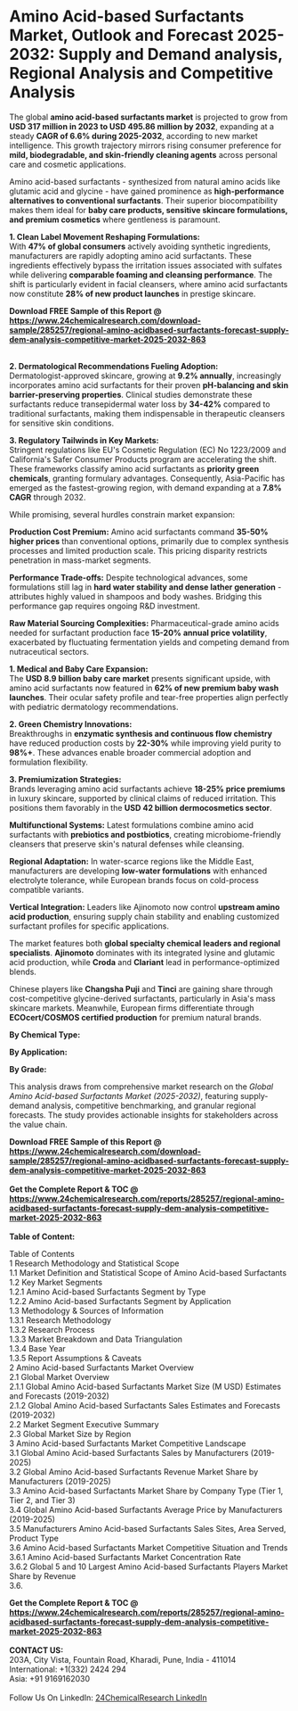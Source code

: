 <h1>Amino Acid-based Surfactants Market, Outlook and Forecast 2025-2032: Supply and Demand analysis, Regional Analysis and Competitive Analysis</h1><p>The global <strong>amino acid-based surfactants market</strong> is projected to grow from <strong>USD 317 million in 2023 to USD 495.86 million by 2032</strong>, expanding at a steady <strong>CAGR of 6.6% during 2025-2032</strong>, according to new market intelligence. This growth trajectory mirrors rising consumer preference for <strong>mild, biodegradable, and skin-friendly cleaning agents</strong> across personal care and cosmetic applications.</p><p>Amino acid-based surfactants - synthesized from natural amino acids like glutamic acid and glycine - have gained prominence as <strong>high-performance alternatives to conventional surfactants</strong>. Their superior biocompatibility makes them ideal for <strong>baby care products, sensitive skincare formulations, and premium cosmetics</strong> where gentleness is paramount.</p><p><strong>1. Clean Label Movement Reshaping Formulations:</strong><br>
With <strong>47% of global consumers</strong> actively avoiding synthetic ingredients, manufacturers are rapidly adopting amino acid surfactants. These ingredients effectively bypass the irritation issues associated with sulfates while delivering <strong>comparable foaming and cleansing performance</strong>. The shift is particularly evident in facial cleansers, where amino acid surfactants now constitute <strong>28% of new product launches</strong> in prestige skincare.</p><div><b>Download FREE Sample of this Report @ 
            <a href="https://www.24chemicalresearch.com/download-sample/285257/regional-amino-acidbased-surfactants-forecast-supply-dem-analysis-competitive-market-2025-2032-863">
            https://www.24chemicalresearch.com/download-sample/285257/regional-amino-acidbased-surfactants-forecast-supply-dem-analysis-competitive-market-2025-2032-863</a></b></div><br><p><strong>2. Dermatological Recommendations Fueling Adoption:</strong><br>
Dermatologist-approved skincare, growing at <strong>9.2% annually</strong>, increasingly incorporates amino acid surfactants for their proven <strong>pH-balancing and skin barrier-preserving properties</strong>. Clinical studies demonstrate these surfactants reduce transepidermal water loss by <strong>34-42%</strong> compared to traditional surfactants, making them indispensable in therapeutic cleansers for sensitive skin conditions.</p><p><strong>3. Regulatory Tailwinds in Key Markets:</strong><br>
Stringent regulations like EU's Cosmetic Regulation (EC) No 1223/2009 and California's Safer Consumer Products program are accelerating the shift. These frameworks classify amino acid surfactants as <strong>priority green chemicals</strong>, granting formulary advantages. Consequently, Asia-Pacific has emerged as the fastest-growing region, with demand expanding at a <strong>7.8% CAGR</strong> through 2032.</p><p>While promising, several hurdles constrain market expansion:</p><p><strong>Production Cost Premium:</strong> Amino acid surfactants command <strong>35-50% higher prices</strong> than conventional options, primarily due to complex synthesis processes and limited production scale. This pricing disparity restricts penetration in mass-market segments.</p><p><strong>Performance Trade-offs:</strong> Despite technological advances, some formulations still lag in <strong>hard water stability and dense lather generation</strong> - attributes highly valued in shampoos and body washes. Bridging this performance gap requires ongoing R&amp;D investment.</p><p><strong>Raw Material Sourcing Complexities:</strong> Pharmaceutical-grade amino acids needed for surfactant production face <strong>15-20% annual price volatility</strong>, exacerbated by fluctuating fermentation yields and competing demand from nutraceutical sectors.</p><p><strong>1. Medical and Baby Care Expansion:</strong><br>
The <strong>USD 8.9 billion baby care market</strong> presents significant upside, with amino acid surfactants now featured in <strong>62% of new premium baby wash launches</strong>. Their ocular safety profile and tear-free properties align perfectly with pediatric dermatology recommendations.</p><p><strong>2. Green Chemistry Innovations:</strong><br>
Breakthroughs in <strong>enzymatic synthesis and continuous flow chemistry</strong> have reduced production costs by <strong>22-30%</strong> while improving yield purity to <strong>98%+</strong>. These advances enable broader commercial adoption and formulation flexibility.</p><p><strong>3. Premiumization Strategies:</strong><br>
Brands leveraging amino acid surfactants achieve <strong>18-25% price premiums</strong> in luxury skincare, supported by clinical claims of reduced irritation. This positions them favorably in the <strong>USD 42 billion dermocosmetics sector</strong>.</p><p><strong>Multifunctional Systems:</strong> Latest formulations combine amino acid surfactants with <strong>prebiotics and postbiotics</strong>, creating microbiome-friendly cleansers that preserve skin's natural defenses while cleansing.</p><p><strong>Regional Adaptation:</strong> In water-scarce regions like the Middle East, manufacturers are developing <strong>low-water formulations</strong> with enhanced electrolyte tolerance, while European brands focus on cold-process compatible variants.</p><p><strong>Vertical Integration:</strong> Leaders like Ajinomoto now control <strong>upstream amino acid production</strong>, ensuring supply chain stability and enabling customized surfactant profiles for specific applications.</p><p>The market features both <strong>global specialty chemical leaders and regional specialists</strong>. <strong>Ajinomoto</strong> dominates with its integrated lysine and glutamic acid production, while <strong>Croda</strong> and <strong>Clariant</strong> lead in performance-optimized blends.</p><p>Chinese players like <strong>Changsha Puji</strong> and <strong>Tinci</strong> are gaining share through cost-competitive glycine-derived surfactants, particularly in Asia's mass skincare markets. Meanwhile, European firms differentiate through <strong>ECOcert/COSMOS certified production</strong> for premium natural brands.</p><p><strong>By Chemical Type:</strong></p><p><strong>By Application:</strong></p><p><strong>By Grade:</strong></p><p>This analysis draws from comprehensive market research on the <em>Global Amino Acid-based Surfactants Market (2025-2032)</em>, featuring supply-demand analysis, competitive benchmarking, and granular regional forecasts. The study provides actionable insights for stakeholders across the value chain.</p><div><b>Download FREE Sample of this Report @ 
            <a href="https://www.24chemicalresearch.com/download-sample/285257/regional-amino-acidbased-surfactants-forecast-supply-dem-analysis-competitive-market-2025-2032-863">
            https://www.24chemicalresearch.com/download-sample/285257/regional-amino-acidbased-surfactants-forecast-supply-dem-analysis-competitive-market-2025-2032-863</a></b></div><br><div><b>Get the Complete Report & TOC @ 
            <a href="https://www.24chemicalresearch.com/reports/285257/regional-amino-acidbased-surfactants-forecast-supply-dem-analysis-competitive-market-2025-2032-863">
            https://www.24chemicalresearch.com/reports/285257/regional-amino-acidbased-surfactants-forecast-supply-dem-analysis-competitive-market-2025-2032-863</a></b></div><br>
            <b>Table of Content:</b><p>Table of Contents<br />
1 Research Methodology and Statistical Scope<br />
1.1 Market Definition and Statistical Scope of Amino Acid-based Surfactants<br />
1.2 Key Market Segments<br />
1.2.1 Amino Acid-based Surfactants Segment by Type<br />
1.2.2 Amino Acid-based Surfactants Segment by Application<br />
1.3 Methodology & Sources of Information<br />
1.3.1 Research Methodology<br />
1.3.2 Research Process<br />
1.3.3 Market Breakdown and Data Triangulation<br />
1.3.4 Base Year<br />
1.3.5 Report Assumptions & Caveats<br />
2 Amino Acid-based Surfactants Market Overview<br />
2.1 Global Market Overview<br />
2.1.1 Global Amino Acid-based Surfactants Market Size (M USD) Estimates and Forecasts (2019-2032)<br />
2.1.2 Global Amino Acid-based Surfactants Sales Estimates and Forecasts (2019-2032)<br />
2.2 Market Segment Executive Summary<br />
2.3 Global Market Size by Region<br />
3 Amino Acid-based Surfactants Market Competitive Landscape<br />
3.1 Global Amino Acid-based Surfactants Sales by Manufacturers (2019-2025)<br />
3.2 Global Amino Acid-based Surfactants Revenue Market Share by Manufacturers (2019-2025)<br />
3.3 Amino Acid-based Surfactants Market Share by Company Type (Tier 1, Tier 2, and Tier 3)<br />
3.4 Global Amino Acid-based Surfactants Average Price by Manufacturers (2019-2025)<br />
3.5 Manufacturers Amino Acid-based Surfactants Sales Sites, Area Served, Product Type<br />
3.6 Amino Acid-based Surfactants Market Competitive Situation and Trends<br />
3.6.1 Amino Acid-based Surfactants Market Concentration Rate<br />
3.6.2 Global 5 and 10 Largest Amino Acid-based Surfactants Players Market Share by Revenue<br />
3.6.</p><div><b>Get the Complete Report & TOC @ 
            <a href="https://www.24chemicalresearch.com/reports/285257/regional-amino-acidbased-surfactants-forecast-supply-dem-analysis-competitive-market-2025-2032-863">
            https://www.24chemicalresearch.com/reports/285257/regional-amino-acidbased-surfactants-forecast-supply-dem-analysis-competitive-market-2025-2032-863</a></b></div><br><b>CONTACT US:</b><br>
            203A, City Vista, Fountain Road, Kharadi, Pune, India - 411014<br>
            International: +1(332) 2424 294<br>
            Asia: +91 9169162030 <br><br>
            Follow Us On LinkedIn: <a href="https://www.linkedin.com/company/24chemicalresearch/">24ChemicalResearch LinkedIn</a>